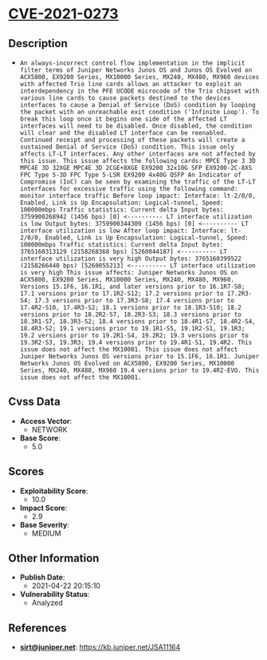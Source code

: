 
# [CVE-2021-0273](https://cve.mitre.org/cgi-bin/cvename.cgi?name=CVE-2021-0273)

## Description

- `An always-incorrect control flow implementation in the implicit filter terms of Juniper Networks Junos OS and Junos OS Evolved on ACX5800, EX9200 Series, MX10000 Series, MX240, MX480, MX960 devices with affected Trio line cards allows an attacker to exploit an interdependency in the PFE UCODE microcode of the Trio chipset with various line cards to cause packets destined to the devices interfaces to cause a Denial of Service (DoS) condition by looping the packet with an unreachable exit condition ('Infinite Loop'). To break this loop once it begins one side of the affected LT interfaces will need to be disabled. Once disabled, the condition will clear and the disabled LT interface can be reenabled. Continued receipt and processing of these packets will create a sustained Denial of Service (DoS) condition. This issue only affects LT-LT interfaces. Any other interfaces are not affected by this issue. This issue affects the following cards: MPCE Type 3 3D MPC4E 3D 32XGE MPC4E 3D 2CGE+8XGE EX9200 32x10G SFP EX9200-2C-8XS FPC Type 5-3D FPC Type 5-LSR EX9200 4x40G QSFP An Indicator of Compromise (IoC) can be seen by examining the traffic of the LT-LT interfaces for excessive traffic using the following command: monitor interface traffic Before loop impact: Interface: lt-2/0/0, Enabled, Link is Up Encapsulation: Logical-tunnel, Speed: 100000mbps Traffic statistics: Current delta Input bytes: 3759900268942 (1456 bps) [0] <---------- LT interface utilization is low Output bytes: 3759900344309 (1456 bps) [0] <---------- LT interface utilization is low After loop impact: Interface: lt-2/0/0, Enabled, Link is Up Encapsulation: Logical-tunnel, Speed: 100000mbps Traffic statistics: Current delta Input bytes: 3765160313129 (2158268368 bps) [5260044187] <---------- LT interface utilization is very high Output bytes: 3765160399522 (2158266440 bps) [5260055213] <---------- LT interface utilization is very high This issue affects: Juniper Networks Junos OS on ACX5800, EX9200 Series, MX10000 Series, MX240, MX480, MX960. Versions 15.1F6, 16.1R1, and later versions prior to 16.1R7-S8; 17.1 versions prior to 17.1R2-S12; 17.2 versions prior to 17.2R3-S4; 17.3 versions prior to 17.3R3-S8; 17.4 versions prior to 17.4R2-S10, 17.4R3-S2; 18.1 versions prior to 18.1R3-S10; 18.2 versions prior to 18.2R2-S7, 18.2R3-S3; 18.3 versions prior to 18.3R1-S7, 18.3R3-S2; 18.4 versions prior to 18.4R1-S7, 18.4R2-S4, 18.4R3-S2; 19.1 versions prior to 19.1R1-S5, 19.1R2-S1, 19.1R3; 19.2 versions prior to 19.2R1-S4, 19.2R2; 19.3 versions prior to 19.3R2-S3, 19.3R3; 19.4 versions prior to 19.4R1-S1, 19.4R2. This issue does not affect the MX10001. This issue does not affect Juniper Networks Junos OS versions prior to 15.1F6, 16.1R1. Juniper Networks Junos OS Evolved on ACX5800, EX9200 Series, MX10000 Series, MX240, MX480, MX960 19.4 versions prior to 19.4R2-EVO. This issue does not affect the MX10001.`

## Cvss Data

- **Access Vector**:
  - NETWORK
- **Base Score**:
  - 5.0

## Scores

- **Exploitability Score**:
  - 10.0
- **Impact Score**:
  - 2.9
- **Base Severity**:
  - MEDIUM

## Other Information

- **Publish Date**:
  - 2021-04-22 20:15:10
- **Vulnerability Status**:
  - Analyzed

## References

- **sirt@juniper.net**: https://kb.juniper.net/JSA11164
